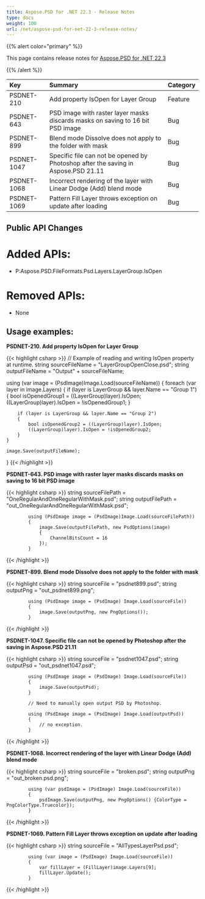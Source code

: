 ```yaml
---
title: Aspose.PSD for .NET 22.3 - Release Notes
type: docs
weight: 100
url: /net/aspose-psd-for-net-22-3-release-notes/
---
```


{{% alert color="primary" %}}

This page contains release notes for [Aspose.PSD for .NET 22.3](https://www.nuget.org/packages/Aspose.PSD/)

{{% /alert %}}

|**Key**|**Summary**|**Category**|
| :- | :- | :- |
|PSDNET-210|Add property IsOpen for Layer Group|Feature|
|PSDNET-643|PSD image with raster layer masks discards masks on saving to 16 bit PSD image|Bug|
|PSDNET-899|Blend mode Dissolve does not apply to the folder with mask|Bug|
|PSDNET-1047|Specific file can not be opened by Photoshop after the saving in Aspose.PSD 21.11|Bug|
|PSDNET-1068|Incorrect rendering of the layer with Linear Dodge (Add) blend mode|Bug|
|PSDNET-1069|Pattern Fill Layer throws exception on update after loading|Bug|


## **Public API Changes**
# **Added APIs:**
- P:Aspose.PSD.FileFormats.Psd.Layers.LayerGroup.IsOpen


# **Removed APIs:**
- None


## **Usage examples:**

**PSDNET-210. Add property IsOpen for Layer Group**

{{< highlight csharp >}}
// Example of reading and writing IsOpen property at runtime.
string sourceFileName = "LayerGroupOpenClose.psd";
string outputFileName = "Output" + sourceFileName;

using (var image = (PsdImage)Image.Load(sourceFileName))
{
    foreach (var layer in image.Layers)
    {
        if (layer is LayerGroup && layer.Name == "Group 1")
        {
            bool isOpenedGroup1 = ((LayerGroup)layer).IsOpen;
            ((LayerGroup)layer).IsOpen = !isOpenedGroup1;
        }

        if (layer is LayerGroup && layer.Name == "Group 2")
        {
            bool isOpenedGroup2 = ((LayerGroup)layer).IsOpen;           
            ((LayerGroup)layer).IsOpen = !isOpenedGroup2;
        }
    }

    image.Save(outputFileName);
}
{{< /highlight >}}

**PSDNET-643. PSD image with raster layer masks discards masks on saving to 16 bit PSD image**

{{< highlight csharp >}}
            string sourceFilePath = "OneRegularAndOneRegularWithMask.psd";
            string outputFilePath = "out_OneRegularAndOneRegularWithMask.psd";

            using (PsdImage image = (PsdImage)Image.Load(sourceFilePath))
            {
                image.Save(outputFilePath, new PsdOptions(image)
                {
                    ChannelBitsCount = 16
                });
            }
{{< /highlight >}}

**PSDNET-899. Blend mode Dissolve does not apply to the folder with mask**

{{< highlight csharp >}}
            string sourceFile = "psdnet899.psd";
            string outputPng = "out_psdnet899.png";

            using (PsdImage image = (PsdImage) Image.Load(sourceFile))
            {
                image.Save(outputPng, new PngOptions());
            }
{{< /highlight >}}

**PSDNET-1047. Specific file can not be opened by Photoshop after the saving in Aspose.PSD 21.11**

{{< highlight csharp >}}
            string sourceFile = "psdnet1047.psd";
            string outputPsd = "out_psdnet1047.psd";

            using (PsdImage image = (PsdImage) Image.Load(sourceFile))
            {
                image.Save(outputPsd);
            }

            // Need to manually open output PSD by Photoshop.

            using (PsdImage image = (PsdImage) Image.Load(outputPsd))
            {
                // no exception.
            }
{{< /highlight >}}

**PSDNET-1068. Incorrect rendering of the layer with Linear Dodge (Add) blend mode**

{{< highlight csharp >}}
            string sourceFile = "broken.psd";
            string outputPng = "out_broken.psd.png";

            using (var psdImage = (PsdImage) Image.Load(sourceFile))
            {
                psdImage.Save(outputPng, new PngOptions() {ColorType = PngColorType.Truecolor});
            }
{{< /highlight >}}

**PSDNET-1069. Pattern Fill Layer throws exception on update after loading**

{{< highlight csharp >}}
            string sourceFile = "AllTypesLayerPsd.psd";

            using (var image = (PsdImage) Image.Load(sourceFile))
            {
                var fillLayer = (FillLayer)image.Layers[9];
                fillLayer.Update();
            }
{{< /highlight >}}